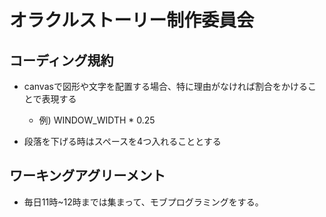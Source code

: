 # オラクルストーリー制作委員会

## コーディング規約

- canvasで図形や文字を配置する場合、特に理由がなければ割合をかけることで表現する
    - 例) WINDOW_WIDTH * 0.25

- 段落を下げる時はスペースを4つ入れることとする

## ワーキングアグリーメント
- 毎日11時~12時までは集まって、モブプログラミングをする。
